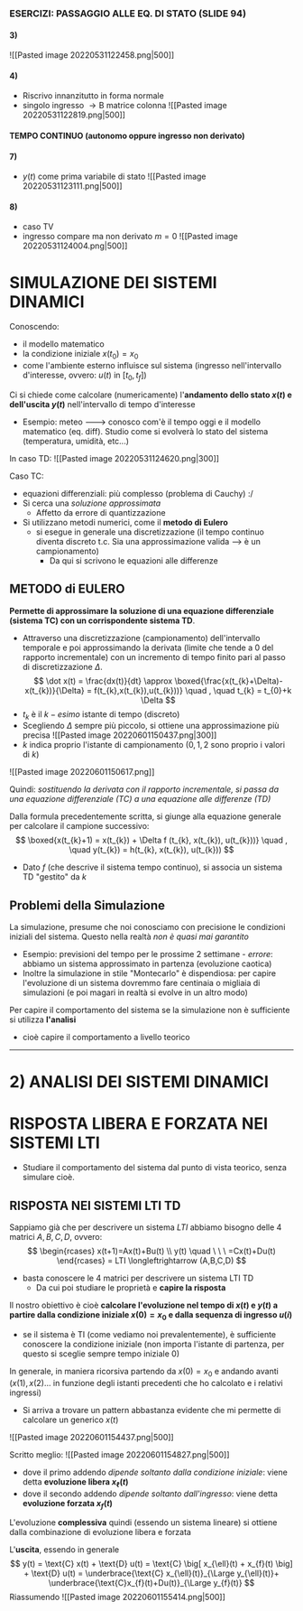 ### ESERCIZI: PASSAGGIO ALLE EQ. DI STATO (SLIDE 94)
#### 3) 
 ![[Pasted image 20220531122458.png|500]]

#### 4)
- Riscrivo innanzitutto in forma normale
- singolo ingresso $\to \text{B}$ matrice colonna 
![[Pasted image 20220531122819.png|500]]

#### TEMPO CONTINUO (autonomo oppure ingresso non derivato)
#### 7)
- $y(t)$ come prima variabile di stato
![[Pasted image 20220531123111.png|500]]

#### 8)
- caso TV
- ingresso compare ma non derivato $m=0$
![[Pasted image 20220531124004.png|500]]


# SIMULAZIONE DEI SISTEMI DINAMICI
Conoscendo:
- il modello matematico
- la condizione iniziale $x(t_{0}) = x_{0}$
- come l'ambiente esterno influisce sul sistema (ingresso nell'intervallo d'interesse, ovvero: $u(t)$ in $[t_{0},t_{f}]$)

Ci si chiede come calcolare (numericamente) l'**andamento dello stato $x(t)$ e dell'uscita $y(t)$** nell'intervallo di tempo d'interesse
- Esempio: meteo ---> conosco com'è il tempo oggi e il modello matematico (eq. diff). Studio come si evolverà lo stato del sistema (temperatura, umidità, etc...)

In caso TD:
![[Pasted image 20220531124620.png|300]]

Caso TC:
- equazioni differenziali: più complesso (problema di Cauchy) :/
- Si cerca una *soluzione approssimata*
	- Affetto da errore di quantizzazione
- Si utilizzano metodi numerici, come il **metodo di Eulero**
	- si esegue in generale una discretizzazione (il tempo continuo diventa discreto t.c. Sia una approssimazione valida --> è un campionamento)
		- Da qui si scrivono le equazioni alle differenze

## METODO di EULERO
**Permette di approssimare la soluzione di una equazione differenziale (sistema TC) con un corrispondente sistema TD**. 
- Attraverso una discretizzazione (campionamento) dell'intervallo temporale e poi approssimando la derivata (limite che tende a $0$ del rapporto incrementale) con un incremento di tempo finito pari al passo di discretizzazione $\Delta$.
$$
\dot x(t) = \frac{dx(t)}{dt} \approx \boxed{\frac{x(t_{k}+\Delta)-x(t_{k})}{\Delta} = f(t_{k},x(t_{k}),u(t_{k}))}  \quad , \quad t_{k} = t_{0}+k \Delta
$$
- $t_{k}$ è il $k-esimo$ istante di tempo (discreto)
- Scegliendo $\Delta$ sempre più piccolo, si ottiene una approssimazione più precisa
![[Pasted image 20220601150437.png|300]]
- $k$ indica proprio l'istante di campionamento ($0,1,2$ sono proprio i valori di $k$)

![[Pasted image 20220601150617.png]]

Quindi: *sostituendo la derivata con il rapporto incrementale, si passa da una equazione differenziale (TC) a una equazione alle differenze (TD)*

Dalla formula precedentemente scritta, si giunge alla equazione generale per calcolare il campione successivo:
$$
\boxed{x(t_{k}+1) = x(t_{k}) + \Delta f (t_{k}, x(t_{k}), u(t_{k}))}  \quad , \quad y(t_{k}) = h(t_{k},  x(t_{k}), u(t_{k}))
$$
- Dato $f$ (che descrive il sistema tempo continuo), si associa un sistema TD "gestito" da $k$


## Problemi della Simulazione
La simulazione, presume che noi conosciamo con precisione le condizioni iniziali del sistema. Questo nella realtà *non è quasi mai garantito*
- Esempio: previsioni del tempo per le prossime $2$ settimane - *errore*: abbiamo un sistema approssimato in partenza (evoluzione caotica)
- Inoltre la simulazione in stile "Montecarlo" è dispendiosa: per capire l'evoluzione di un sistema dovremmo fare centinaia o migliaia di simulazioni (e poi magari in realtà si evolve in un altro modo)

Per capire il comportamento del sistema se la simulazione non è sufficiente si utilizza **l'analisi**
- cioè capire il comportamento a livello teorico

---

# **2) ANALISI DEI SISTEMI DINAMICI**

# RISPOSTA LIBERA E FORZATA NEI SISTEMI LTI
- Studiare il comportamento del sistema dal punto di vista teorico, senza simulare cioè.


## RISPOSTA NEI SISTEMI LTI TD
Sappiamo già che per descrivere un sistema $LTI$ abbiamo bisogno delle $4$ matrici $A,B,C,D$, ovvero:
$$
\begin{rcases} x(t+1)=Ax(t)+Bu(t) \\ y(t) \quad \ \ \ =Cx(t)+Du(t)  \end{rcases} = LTI \longleftrightarrow (A,B,C,D)
$$
- basta conoscere le $4$ matrici per descrivere un sistema LTI TD
	- Da cui poi studiare le proprietà e **capire la risposta**

Il nostro obiettivo è cioè **calcolare l'evoluzione nel tempo di $x(t)$ e $y(t)$ a partire dalla condizione iniziale $x(0)=x_{0}$ e dalla sequenza di ingresso $u(i)$**
- se il sistema è TI (come vediamo noi prevalentemente), è sufficiente conoscere la condizione iniziale (non importa l'istante di partenza, per questo si sceglie sempre tempo iniziale $0$)

In generale, in maniera ricorsiva partendo da $x(0) = x_{0}$ e andando avanti ($x(1),x(2) \dots$ in funzione degli istanti precedenti che ho calcolato e i relativi ingressi)
- Si arriva a trovare un pattern abbastanza evidente che mi permette di calcolare un generico $x(t)$

![[Pasted image 20220601154437.png|500]]

Scritto meglio:
![[Pasted image 20220601154827.png|500]]

- dove il primo addendo *dipende soltanto dalla condizione iniziale*: viene detta **evoluzione libera $x_{\ell}(t)$**
- dove il secondo addendo *dipende soltanto dall'ingresso*: viene detta **evoluzione forzata $x_{f}(t)$**

L'evoluzione **complessiva** quindi (essendo un sistema lineare) si ottiene dalla combinazione di evoluzione libera e forzata

L'**uscita**, essendo in generale
$$
y(t) = \text{C} x(t)  + \text{D} u(t) = \text{C} \big[ x_{\ell}(t) + x_{f}(t) \big] + \text{D} u(t) = \underbrace{\text{C} x_{\ell}(t)}_{\Large y_{\ell}(t)}+ \underbrace{\text{C}x_{f}(t)+Du(t)}_{\Large y_{f}(t)}
$$
Riassumendo
![[Pasted image 20220601155414.png|500]]


